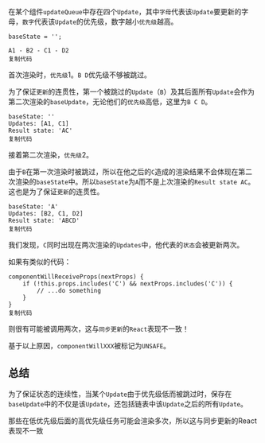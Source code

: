 在某个组件`updateQueue`中存在四个`Update`，其中`字母`代表该`Update`要更新的字母，`数字`代表该`Update`的优先级，数字越小`优先级`越高。

```
baseState = '';

A1 - B2 - C1 - D2
复制代码
```

首次渲染时，`优先级`1。`B D`优先级不够被跳过。

为了保证`更新`的连贯性，第一个被跳过的`Update`（`B`）及其后面所有`Update`会作为第二次渲染的`baseUpdate`，无论他们的`优先级`高低，这里为`B C D`。

```
baseState: ''
Updates: [A1, C1]
Result state: 'AC'
复制代码
```

接着第二次渲染，`优先级`2。

由于`B`在第一次渲染时被跳过，所以在他之后的`C`造成的渲染结果不会体现在第二次渲染的`baseState`中。所以`baseState`为`A`而不是上次渲染的`Result state AC`。这也是为了保证`更新`的连贯性。

```
baseState: 'A'          
Updates: [B2, C1, D2]  
Result state: 'ABCD'
复制代码
```

我们发现，`C`同时出现在两次渲染的`Updates`中，他代表的`状态`会被更新两次。

如果有类似的代码：

```
componentWillReceiveProps(nextProps) {
    if (!this.props.includes('C') && nextProps.includes('C')) {
        // ...do something
    }
}
复制代码
```

则很有可能被调用两次，这与`同步更新`的`React`表现不一致！

基于以上原因，`componentWillXXX`被标记为`UNSAFE`。

## 总结

为了保证状态的连续性，当某个`Update`由于优先级低而被跳过时，保存在`baseUpdate`中的不仅是该`Update`，还包括链表中该`Update`之后的所有`Update`。

那些在低优先级后面的高优先级任务可能会渲染多次，所以这与同步更新的React表现不一致

